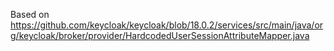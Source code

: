 Based on <https://github.com/keycloak/keycloak/blob/18.0.2/services/src/main/java/org/keycloak/broker/provider/HardcodedUserSessionAttributeMapper.java>

